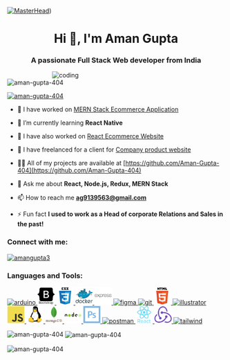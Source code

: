 [![MasterHead](https://drive.google.com/file/d/14Q7xes_VYmzVSayia2v2xZAEhTdHEO5a/view?usp=sharing)](https://drive.google.com/file/d/14Q7xes_VYmzVSayia2v2xZAEhTdHEO5a/view?usp=sharing))
<h1 align="center">Hi 👋, I'm Aman Gupta</h1>
<h3 align="center">A passionate Full Stack Web developer from India</h3>
<img align="right" alt="coding" width="400" src="https://cdn.dribbble.com/users/926537/screenshots/4502924/python-2.gif" >

<p align="left"> <img src="https://komarev.com/ghpvc/?username=aman-gupta-404&label=Profile%20views&color=0e75b6&style=flat" alt="aman-gupta-404" /> </p>

<p align="left"> <a href="https://github.com/ryo-ma/github-profile-trophy"><img src="https://github-profile-trophy.vercel.app/?username=aman-gupta-404" alt="aman-gupta-404" /></a> </p>

- 🔭 I have worked on [MERN Stack Ecommerce Application](https://zany-tan-bat-vest.cyclic.app/)

- 🌱 I’m currently learning **React Native**

- 🔭 I have also worked on [React Ecommerce Website](https://matchpurrfect.netlify.app/)

- 🤝 I have freelanced for a client for [Company product website](http://www.pransivconcret.co.in/)

- 👨‍💻 All of my projects are available at [https://github.com/Aman-Gupta-404](https://github.com/Aman-Gupta-404)

- 💬 Ask me about **React, Node.js, Redux, MERN Stack**

- 📫 How to reach me **ag9139563@gmail.com**

- ⚡ Fun fact **I used to work as a Head of corporate Relations and Sales in the past!**

<h3 align="left">Connect with me:</h3>
<p align="left">
<a href="https://linkedin.com/in/amangupta3" target="blank"><img align="center" src="https://raw.githubusercontent.com/rahuldkjain/github-profile-readme-generator/master/src/images/icons/Social/linked-in-alt.svg" alt="amangupta3" height="30" width="40" /></a>
</p>

<h3 align="left">Languages and Tools:</h3>
<p align="left"> <a href="https://www.arduino.cc/" target="_blank" rel="noreferrer"> <img src="https://cdn.worldvectorlogo.com/logos/arduino-1.svg" alt="arduino" width="40" height="40"/> </a> <a href="https://getbootstrap.com" target="_blank" rel="noreferrer"> <img src="https://raw.githubusercontent.com/devicons/devicon/master/icons/bootstrap/bootstrap-plain-wordmark.svg" alt="bootstrap" width="40" height="40"/> </a> <a href="https://www.w3schools.com/css/" target="_blank" rel="noreferrer"> <img src="https://raw.githubusercontent.com/devicons/devicon/master/icons/css3/css3-original-wordmark.svg" alt="css3" width="40" height="40"/> </a> <a href="https://www.docker.com/" target="_blank" rel="noreferrer"> <img src="https://raw.githubusercontent.com/devicons/devicon/master/icons/docker/docker-original-wordmark.svg" alt="docker" width="40" height="40"/> </a> <a href="https://expressjs.com" target="_blank" rel="noreferrer"> <img src="https://raw.githubusercontent.com/devicons/devicon/master/icons/express/express-original-wordmark.svg" alt="express" width="40" height="40"/> </a> <a href="https://www.figma.com/" target="_blank" rel="noreferrer"> <img src="https://www.vectorlogo.zone/logos/figma/figma-icon.svg" alt="figma" width="40" height="40"/> </a> <a href="https://git-scm.com/" target="_blank" rel="noreferrer"> <img src="https://www.vectorlogo.zone/logos/git-scm/git-scm-icon.svg" alt="git" width="40" height="40"/> </a> <a href="https://www.w3.org/html/" target="_blank" rel="noreferrer"> <img src="https://raw.githubusercontent.com/devicons/devicon/master/icons/html5/html5-original-wordmark.svg" alt="html5" width="40" height="40"/> </a> <a href="https://www.adobe.com/in/products/illustrator.html" target="_blank" rel="noreferrer"> <img src="https://www.vectorlogo.zone/logos/adobe_illustrator/adobe_illustrator-icon.svg" alt="illustrator" width="40" height="40"/> </a> <a href="https://developer.mozilla.org/en-US/docs/Web/JavaScript" target="_blank" rel="noreferrer"> <img src="https://raw.githubusercontent.com/devicons/devicon/master/icons/javascript/javascript-original.svg" alt="javascript" width="40" height="40"/> </a> <a href="https://www.linux.org/" target="_blank" rel="noreferrer"> <img src="https://raw.githubusercontent.com/devicons/devicon/master/icons/linux/linux-original.svg" alt="linux" width="40" height="40"/> </a> <a href="https://www.mongodb.com/" target="_blank" rel="noreferrer"> <img src="https://raw.githubusercontent.com/devicons/devicon/master/icons/mongodb/mongodb-original-wordmark.svg" alt="mongodb" width="40" height="40"/> </a> <a href="https://nodejs.org" target="_blank" rel="noreferrer"> <img src="https://raw.githubusercontent.com/devicons/devicon/master/icons/nodejs/nodejs-original-wordmark.svg" alt="nodejs" width="40" height="40"/> </a> <a href="https://www.photoshop.com/en" target="_blank" rel="noreferrer"> <img src="https://raw.githubusercontent.com/devicons/devicon/master/icons/photoshop/photoshop-line.svg" alt="photoshop" width="40" height="40"/> </a> <a href="https://postman.com" target="_blank" rel="noreferrer"> <img src="https://www.vectorlogo.zone/logos/getpostman/getpostman-icon.svg" alt="postman" width="40" height="40"/> </a> <a href="https://reactjs.org/" target="_blank" rel="noreferrer"> <img src="https://raw.githubusercontent.com/devicons/devicon/master/icons/react/react-original-wordmark.svg" alt="react" width="40" height="40"/> </a> <a href="https://redux.js.org" target="_blank" rel="noreferrer"> <img src="https://raw.githubusercontent.com/devicons/devicon/master/icons/redux/redux-original.svg" alt="redux" width="40" height="40"/> </a> <a href="https://tailwindcss.com/" target="_blank" rel="noreferrer"> <img src="https://www.vectorlogo.zone/logos/tailwindcss/tailwindcss-icon.svg" alt="tailwind" width="40" height="40"/> </a> </p>

<p><img align="left" src="https://github-readme-stats.vercel.app/api/top-langs?username=aman-gupta-404&show_icons=true&locale=en&layout=compact" alt="aman-gupta-404" /></p>

<p>&nbsp;<img align="center" src="https://github-readme-stats.vercel.app/api?username=aman-gupta-404&show_icons=true&locale=en" alt="aman-gupta-404" /></p>

<p><img align="center" src="https://github-readme-streak-stats.herokuapp.com/?user=aman-gupta-404&" alt="aman-gupta-404" /></p>
